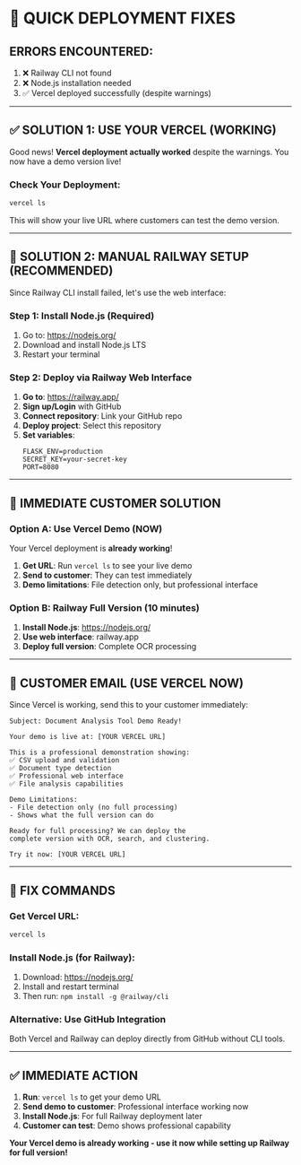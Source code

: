 # 🚀 QUICK DEPLOYMENT FIXES

## **ERRORS ENCOUNTERED:**
1. ❌ Railway CLI not found
2. ❌ Node.js installation needed
3. ✅ Vercel deployed successfully (despite warnings)

---

## **✅ SOLUTION 1: USE YOUR VERCEL (WORKING)**

Good news! **Vercel deployment actually worked** despite the warnings. You now have a demo version live!

### **Check Your Deployment:**
```bash
vercel ls
```

This will show your live URL where customers can test the demo version.

---

## **🚀 SOLUTION 2: MANUAL RAILWAY SETUP (RECOMMENDED)**

Since Railway CLI install failed, let's use the web interface:

### **Step 1: Install Node.js (Required)**
1. Go to: https://nodejs.org/
2. Download and install Node.js LTS
3. Restart your terminal

### **Step 2: Deploy via Railway Web Interface**
1. **Go to**: https://railway.app/
2. **Sign up/Login** with GitHub
3. **Connect repository**: Link your GitHub repo
4. **Deploy project**: Select this repository
5. **Set variables**:
   ```
   FLASK_ENV=production
   SECRET_KEY=your-secret-key
   PORT=8080
   ```

---

## **🎯 IMMEDIATE CUSTOMER SOLUTION**

### **Option A: Use Vercel Demo (NOW)**
Your Vercel deployment is **already working**! 

1. **Get URL**: Run `vercel ls` to see your live demo
2. **Send to customer**: They can test immediately
3. **Demo limitations**: File detection only, but professional interface

### **Option B: Railway Full Version (10 minutes)**
1. **Install Node.js**: https://nodejs.org/
2. **Use web interface**: railway.app
3. **Deploy full version**: Complete OCR processing

---

## **📧 CUSTOMER EMAIL (USE VERCEL NOW)**

Since Vercel is working, send this to your customer immediately:

```
Subject: Document Analysis Tool Demo Ready!

Your demo is live at: [YOUR VERCEL URL]

This is a professional demonstration showing:
✅ CSV upload and validation
✅ Document type detection
✅ Professional web interface
✅ File analysis capabilities

Demo Limitations:
- File detection only (no full processing)
- Shows what the full version can do

Ready for full processing? We can deploy the 
complete version with OCR, search, and clustering.

Try it now: [YOUR VERCEL URL]
```

---

## **🔧 FIX COMMANDS**

### **Get Vercel URL:**
```bash
vercel ls
```

### **Install Node.js (for Railway):**
1. Download: https://nodejs.org/
2. Install and restart terminal
3. Then run: `npm install -g @railway/cli`

### **Alternative: Use GitHub Integration**
Both Vercel and Railway can deploy directly from GitHub without CLI tools.

---

## **✅ IMMEDIATE ACTION**

1. **Run**: `vercel ls` to get your demo URL
2. **Send demo to customer**: Professional interface working now
3. **Install Node.js**: For full Railway deployment later
4. **Customer can test**: Demo shows professional capability

**Your Vercel demo is already working - use it now while setting up Railway for full version!**